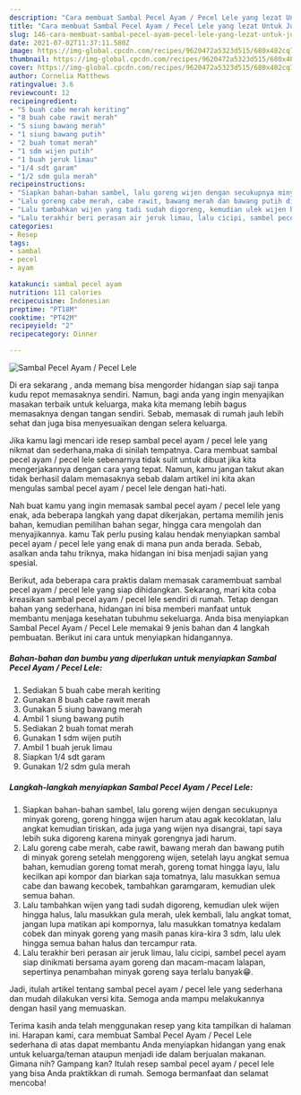 ```yaml
---
description: "Cara membuat Sambal Pecel Ayam / Pecel Lele yang lezat Untuk Jualan"
title: "Cara membuat Sambal Pecel Ayam / Pecel Lele yang lezat Untuk Jualan"
slug: 146-cara-membuat-sambal-pecel-ayam-pecel-lele-yang-lezat-untuk-jualan
date: 2021-07-02T11:37:11.580Z
image: https://img-global.cpcdn.com/recipes/9620472a5323d515/680x482cq70/sambal-pecel-ayam-pecel-lele-foto-resep-utama.jpg
thumbnail: https://img-global.cpcdn.com/recipes/9620472a5323d515/680x482cq70/sambal-pecel-ayam-pecel-lele-foto-resep-utama.jpg
cover: https://img-global.cpcdn.com/recipes/9620472a5323d515/680x482cq70/sambal-pecel-ayam-pecel-lele-foto-resep-utama.jpg
author: Cornelia Matthews
ratingvalue: 3.6
reviewcount: 12
recipeingredient:
- "5 buah cabe merah keriting"
- "8 buah cabe rawit merah"
- "5 siung bawang merah"
- "1 siung bawang putih"
- "2 buah tomat merah"
- "1 sdm wijen putih"
- "1 buah jeruk limau"
- "1/4 sdt garam"
- "1/2 sdm gula merah"
recipeinstructions:
- "Siapkan bahan-bahan sambel, lalu goreng wijen dengan secukupnya minyak goreng, goreng hingga wijen harum atau agak kecoklatan, lalu angkat kemudian tiriskan, ada juga yang wijen nya disangrai, tapi saya lebih suka digoreng karena minyak gorengnya jadi harum."
- "Lalu goreng cabe merah, cabe rawit, bawang merah dan bawang putih di minyak goreng setelah menggoreng wijen, setelah layu angkat semua bahan, kemudian goreng tomat merah, goreng tomat hingga layu, lalu kecilkan api kompor dan biarkan saja tomatnya, lalu masukkan semua cabe dan bawang kecobek, tambahkan garamgaram, kemudian ulek semua bahan."
- "Lalu tambahkan wijen yang tadi sudah digoreng, kemudian ulek wijen hingga halus, lalu masukkan gula merah, ulek kembali, lalu angkat tomat, jangan lupa matikan api kompornya, lalu masukkan tomatnya kedalam cobek dan minyak goreng yang masih panas kira-kira 3 sdm, lalu ulek hingga semua bahan halus dan tercampur rata."
- "Lalu terakhir beri perasan air jeruk limau, lalu cicipi, sambel pecel ayam siap dinikmati bersama ayam goreng dan macam-macam lalapan, sepertinya penambahan minyak goreng saya terlalu banyak😁."
categories:
- Resep
tags:
- sambal
- pecel
- ayam

katakunci: sambal pecel ayam 
nutrition: 111 calories
recipecuisine: Indonesian
preptime: "PT18M"
cooktime: "PT42M"
recipeyield: "2"
recipecategory: Dinner

---
```



![Sambal Pecel Ayam / Pecel Lele](https://img-global.cpcdn.com/recipes/9620472a5323d515/680x482cq70/sambal-pecel-ayam-pecel-lele-foto-resep-utama.jpg)

Di era  sekarang , anda memang bisa mengorder hidangan siap saji tanpa kudu repot memasaknya sendiri. Namun, bagi anda yang ingin menyajikan masakan terbaik untuk keluarga, maka kita memang lebih bagus memasaknya dengan tangan sendiri. Sebab, memasak di rumah jauh lebih sehat dan juga bisa menyesuaikan dengan selera keluarga.

Jika kamu lagi mencari ide resep sambal pecel ayam / pecel lele yang nikmat dan sederhana,maka di sinilah tempatnya. Cara membuat sambal pecel ayam / pecel lele  sebenarnya tidak sulit untuk dibuat jika kita mengerjakannya dengan cara yang tepat. Namun, kamu jangan takut akan tidak berhasil dalam memasaknya 
sebab dalam artikel ini kita akan mengulas sambal pecel ayam / pecel lele dengan hati-hati.  



Nah buat kamu yang ingin memasak sambal pecel ayam / pecel lele yang enak, ada beberapa langkah yang dapat dikerjakan, pertama memilih jenis bahan, kemudian pemilihan bahan segar, hingga cara mengolah dan menyajikannya. kamu Tak perlu pusing kalau hendak menyiapkan sambal pecel ayam / pecel lele yang enak di mana pun anda berada. Sebab, asalkan anda  tahu triknya, maka hidangan ini bisa menjadi sajian yang spesial.

Berikut, ada beberapa cara praktis  dalam memasak caramembuat sambal pecel ayam / pecel lele yang siap dihidangkan. Sekarang, mari kita coba kreasikan sambal pecel ayam / pecel lele sendiri di rumah. Tetap dengan bahan yang sederhana, hidangan ini bisa memberi manfaat untuk membantu menjaga kesehatan tubuhmu sekeluarga. Anda bisa menyiapkan Sambal Pecel Ayam / Pecel Lele memakai 9 jenis bahan dan 4 langkah pembuatan. Berikut ini cara untuk menyiapkan hidangannya.

<!--inarticleads1-->

##### Bahan-bahan dan bumbu yang diperlukan untuk menyiapkan Sambal Pecel Ayam / Pecel Lele:

1. Sediakan 5 buah cabe merah keriting
1. Gunakan 8 buah cabe rawit merah
1. Gunakan 5 siung bawang merah
1. Ambil 1 siung bawang putih
1. Sediakan 2 buah tomat merah
1. Gunakan 1 sdm wijen putih
1. Ambil 1 buah jeruk limau
1. Siapkan 1/4 sdt garam
1. Gunakan 1/2 sdm gula merah




<!--inarticleads2-->

##### Langkah-langkah menyiapkan Sambal Pecel Ayam / Pecel Lele:

1. Siapkan bahan-bahan sambel, lalu goreng wijen dengan secukupnya minyak goreng, goreng hingga wijen harum atau agak kecoklatan, lalu angkat kemudian tiriskan, ada juga yang wijen nya disangrai, tapi saya lebih suka digoreng karena minyak gorengnya jadi harum.
1. Lalu goreng cabe merah, cabe rawit, bawang merah dan bawang putih di minyak goreng setelah menggoreng wijen, setelah layu angkat semua bahan, kemudian goreng tomat merah, goreng tomat hingga layu, lalu kecilkan api kompor dan biarkan saja tomatnya, lalu masukkan semua cabe dan bawang kecobek, tambahkan garamgaram, kemudian ulek semua bahan.
1. Lalu tambahkan wijen yang tadi sudah digoreng, kemudian ulek wijen hingga halus, lalu masukkan gula merah, ulek kembali, lalu angkat tomat, jangan lupa matikan api kompornya, lalu masukkan tomatnya kedalam cobek dan minyak goreng yang masih panas kira-kira 3 sdm, lalu ulek hingga semua bahan halus dan tercampur rata.
1. Lalu terakhir beri perasan air jeruk limau, lalu cicipi, sambel pecel ayam siap dinikmati bersama ayam goreng dan macam-macam lalapan, sepertinya penambahan minyak goreng saya terlalu banyak😁.




Jadi, itulah artikel tentang  sambal pecel ayam / pecel lele  yang sederhana dan mudah dilakukan versi kita. Semoga anda mampu melakukannya dengan hasil yang memuaskan. 

Terima kasih anda telah menggunakan resep yang kita tampilkan di halaman ini. Harapan kami, cara membuat  Sambal Pecel Ayam / Pecel Lele sederhana di atas dapat membantu Anda menyiapkan hidangan yang enak untuk keluarga/teman ataupun menjadi ide dalam berjualan makanan. Gimana nih? Gampang kan? Itulah resep sambal pecel ayam / pecel lele yang bisa Anda praktikkan di rumah. Semoga bermanfaat dan selamat mencoba!

